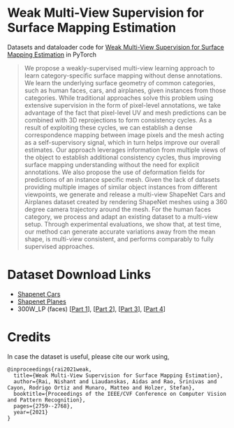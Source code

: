 # Weak Multi-View Supervision for Surface Mapping Estimation
Datasets and dataloader code for [Weak Multi-View Supervision for Surface Mapping Estimation](https://arxiv.org/abs/2105.01388) in PyTorch

> We propose a weakly-supervised multi-view learning approach to learn category-specific surface mapping without dense annotations. We learn the underlying surface geometry of common categories, such as human faces, cars, and airplanes, given instances from those categories. While traditional approaches solve this problem using extensive supervision in the form of pixel-level annotations, we take advantage of the fact that pixel-level UV and mesh predictions can be combined with 3D reprojections to form consistency cycles. As a result of exploiting these cycles, we can establish a dense correspondence mapping between image pixels and the mesh acting as a self-supervisory signal, which in turn helps improve our overall estimates. Our approach leverages information from multiple views of the object to establish additional consistency cycles, thus improving surface mapping understanding without the need for explicit annotations. We also propose the use of deformation fields for predictions of an instance specific mesh. Given the lack of datasets providing multiple images of similar object instances from different viewpoints, we generate and release a multi-view ShapeNet Cars and Airplanes dataset created by rendering ShapeNet meshes using a 360 degree camera trajectory around the mesh. For the human faces category, we process and adapt an existing dataset to a multi-view setup. Through experimental evaluations, we show that, at test time, our method can generate accurate variations away from the mean shape, is multi-view consistent, and performs comparably to fully supervised approaches.

# Dataset Download Links

* [Shapenet Cars](https://cdn.fyusion.com/0/ML/shapenet_cars.tar)
* [Shapenet Planes](https://cdn.fyusion.com/0/ML/shapenet_planes.tar)
* 300W_LP (faces) [[Part 1](https://cdn.fyusion.com/0/ML/300W_LP.tar.gz.partaa)], [[Part 2](https://cdn.fyusion.com/0/ML/300W_LP.tar.gz.partab)], [[Part 3](https://cdn.fyusion.com/0/ML/300W_LP.tar.gz.partac)], [[Part 4](https://cdn.fyusion.com/0/ML/300W_LP.tar.gz.partad)]

# Credits
In case the dataset is useful, please cite our work using,
~~~
@inproceedings{rai2021weak,
  title={Weak Multi-View Supervision for Surface Mapping Estimation},
  author={Rai, Nishant and Liaudanskas, Aidas and Rao, Srinivas and Cayon, Rodrigo Ortiz and Munaro, Matteo and Holzer, Stefan},
  booktitle={Proceedings of the IEEE/CVF Conference on Computer Vision and Pattern Recognition},
  pages={2759--2768},
  year={2021}
}
~~~
